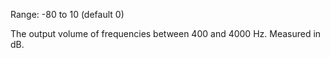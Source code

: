 Range: -80 to 10 (default 0)

The output volume of frequencies between 400 and 4000 Hz. Measured in dB.